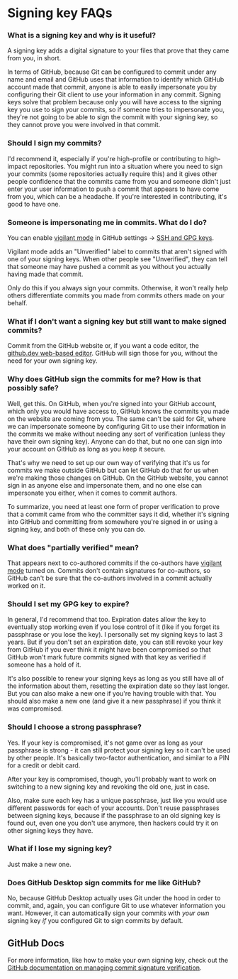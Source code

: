 # Signing key FAQs

### What is a signing key and why is it useful?

A signing key adds a digital signature to your files that prove that they came from you, in short.

In terms of GitHub, because Git can be configured to commit under any name and email and GitHub uses that information to identify which GitHub account made that commit, anyone is able to easily impersonate you by configuring their Git client to use your information in any commit. Signing keys solve that problem because only you will have access to the signing key you use to sign your commits, so if someone tries to impersonate you, they're not going to be able to sign the commit with your signing key, so they cannot prove you were involved in that commit.

### Should I sign my commits?

I'd recommend it, especially if you're high-profile or contributing to high-impact repositories. You might run into a situation where you need to sign your commits (some repositories actually require this) and it gives other people confidence that the commits came from you and someone didn't just enter your user information to push a commit that appears to have come from you, which can be a headache. If you're interested in contributing, it's good to have one.

### Someone is impersonating me in commits. What do I do?

You can enable [vigilant mode](https://docs.github.com/github/authenticating-to-github/displaying-verification-statuses-for-all-of-your-commits) in GitHub settings → [SSH and GPG keys](https://github.com/settings/keys).

Vigilant mode adds an "Unverified" label to commits that aren't signed with one of your signing keys. When other people see "Unverified", they can tell that someone may have pushed a commit as you without you actually having made that commit.

Only do this if you always sign your commits. Otherwise, it won't really help others differentiate commits you made from commits others made on your behalf.

### What if I don't want a signing key but still want to make signed commits?

Commit from the GitHub website or, if you want a code editor, the [github.dev web-based editor](https://docs.github.com/en/codespaces/the-githubdev-web-based-editor). GitHub will sign those for you, without the need for your own signing key.

### Why does GitHub sign the commits for me? How is that possibly safe?

Well, get this. On GitHub, when you're signed into your GitHub account, which only you would have access to, GitHub knows the commits you made on the website are coming from you. The same can't be said for Git, where we can impersonate someone by configuring Git to use their information in the commits we make without needing any sort of verification (unless they have their own signing key). Anyone can do that, but no one can sign into your account on GitHub as long as you keep it secure.

That's why we need to set up our own way of verifying that it's us for commits we make outside GitHub but can let GitHub do that for us when we're making those changes on GitHub. On the GitHub website, you cannot sign in as anyone else and impersonate them, and no one else can impersonate you either, when it comes to commit authors.

To summarize, you need at least one form of proper verification to prove that a commit came from who the committer says it did, whether it's signing into GitHub and committing from somewhere you're signed in or using a signing key, and both of these only you can do.

### What does "partially verified" mean?

That appears next to co-authored commits if the co-authors have [vigilant mode](https://docs.github.com/github/authenticating-to-github/displaying-verification-statuses-for-all-of-your-commits) turned on. Commits don't contain signatures for co-authors, so GitHub can't be sure that the co-authors involved in a commit actually worked on it.

### Should I set my GPG key to expire?

In general, I'd recommend that too. Expiration dates allow the key to eventually stop working even if you lose control of it (like if you forget its passphrase or you lose the key). I personally set my signing keys to last 3 years. But if you don't set an expiration date, you can still revoke your key from GitHub if you ever think it might have been compromised so that GitHub won't mark future commits signed with that key as verified if someone has a hold of it.

It's also possible to renew your signing keys as long as you still have all of the information about them, resetting the expiration date so they last longer. But you can also make a new one if you're having trouble with that. You should also make a new one (and give it a new passphrase) if you think it was compromised.

### Should I choose a strong passphrase?

Yes. If your key is compromised, it's not game over as long as your passphrase is strong - it can still protect your signing key so it can't be used by other people. It's basically two-factor authentication, and similar to a PIN for a credit or debit card.

After your key is compromised, though, you'll probably want to work on switching to a new signing key and revoking the old one, just in case.

Also, make sure each key has a unique passphrase, just like you would use different passwords for each of your accounts. Don't reuse passphrases between signing keys, because if the passphrase to an old signing key is found out, even one you don't use anymore, then hackers could try it on other signing keys they have.

### What if I lose my signing key?

Just make a new one.

### Does GitHub Desktop sign commits for me like GitHub?

No, because GitHub Desktop actually uses Git under the hood in order to commit, and, again, you can configure Git to use whatever information you want. However, it can automatically sign your commits with _your own_ signing key _if_ you configured Git to sign commits by default.

## GitHub Docs

For more information, like how to make your own signing key, check out the [GitHub documentation on managing commit signature verification](https://docs.github.com/en/authentication/managing-commit-signature-verification).
